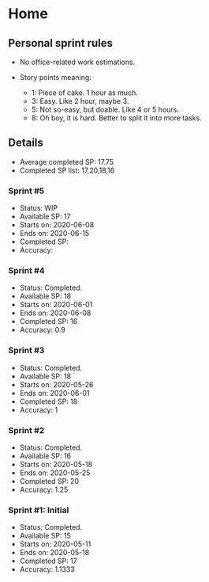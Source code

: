 # Home

## Personal sprint rules
- No office-related work estimations.
- Story points meaning:

  + 1: Piece of cake. 1 hour as much.
  + 3: Easy. Like 2 hour, maybe 3.
  + 5: Not so-easy, but doable. Like 4 or 5 hours.
  + 8: Oh boy, it is hard. Better to split it into more tasks.

## Details
* Average completed SP: 17.75
* Completed SP list: 17,20,18,16

### Sprint #5
* Status: WIP
* Available SP: 17
* Starts on: 2020-06-08
* Ends on: 2020-06-15
* Completed SP:
* Accuracy:

### Sprint #4
* Status: Completed.
* Available SP: 18
* Starts on: 2020-06-01
* Ends on: 2020-06-08
* Completed SP: 16
* Accuracy: 0.9

### Sprint #3
* Status: Completed.
* Available SP: 18
* Starts on: 2020-05-26
* Ends on: 2020-06-01
* Completed SP: 18
* Accuracy: 1

### Sprint #2
* Status: Completed.
* Available SP: 16
* Starts on: 2020-05-18
* Ends on: 2020-05-25
* Completed SP: 20
* Accuracy: 1.25

### Sprint #1: Initial
* Status: Completed.
* Available SP: 15
* Starts on: 2020-05-11
* Ends on: 2020-05-18
* Completed SP: 17
* Accuracy: 1.1333

